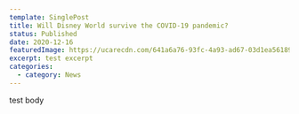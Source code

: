 ```yaml
---
template: SinglePost
title: Will Disney World survive the COVID-19 pandemic?
status: Published
date: 2020-12-16
featuredImage: https://ucarecdn.com/641a6a76-93fc-4a93-ad67-03d1ea56189a/
excerpt: test excerpt
categories:
  - category: News
---
```

test body